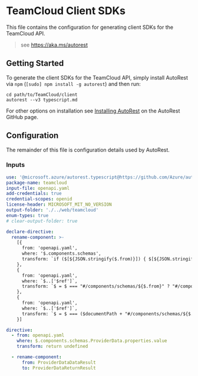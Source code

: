 # TeamCloud Client SDKs

This file contains the configuration for generating client SDKs for the TeamCloud API.

> see https://aka.ms/autorest

## Getting Started

To generate the client SDKs for the TeamCloud API, simply install AutoRest via `npm` (`[sudo] npm install -g autorest`) and then run:

```shell
cd path/to/TeamCloud/client
autorest --v3 typescript.md
```

For other options on installation see [Installing AutoRest](https://aka.ms/autorest/install) on the AutoRest GitHub page.

## Configuration

The remainder of this file is configuration details used by AutoRest.

### Inputs

``` yaml
use: '@microsoft.azure/autorest.typescript@https://github.com/Azure/autorest.typescript/releases/download/v6.0.0-dev.20201013.1/autorest-typescript-6.0.0-dev.20201013.1.tgz'
package-name: teamcloud
input-file: openapi.yaml
add-credentials: true
credential-scopes: openid
license-header: MICROSOFT_MIT_NO_VERSION
output-folder: './../web/teamcloud'
enum-types: true
# clear-output-folder: true

declare-directive:
  rename-component: >-
    [{
      from: 'openapi.yaml',
      where: '$.components.schemas',
      transform: `if ($[${JSON.stringify($.from)}]) { $[${JSON.stringify($.to)}] = $[${JSON.stringify($.from)}]; delete $[${JSON.stringify($.from)}]; }`
    },
    {
      from: 'openapi.yaml',
      where: `$..['$ref']`,
      transform: `$ = $ === "#/components/schemas/${$.from}" ? "#/components/schemas/${$.to}" : $`
    },
    {
      from: 'openapi.yaml',
      where: `$..['$ref']`,
      transform: `$ = $ === ($documentPath + "#/components/schemas/${$.from}") ? ($documentPath + "#/components/schemas/${$.to}") : $`
    }]

directive:
  - from: openapi.yaml
    where: $.components.schemas.ProviderData.properties.value
    transform: return undefined

  - rename-component:
      from: ProviderDataDataResult
      to: ProviderDataReturnResult
```
